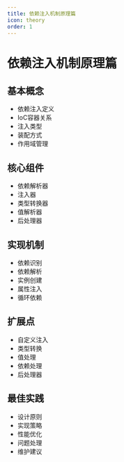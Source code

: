 ```yaml
---
title: 依赖注入机制原理篇
icon: theory
order: 1
---
```


# 依赖注入机制原理篇

## 基本概念
- 依赖注入定义
- IoC容器关系
- 注入类型
- 装配方式
- 作用域管理

## 核心组件
- 依赖解析器
- 注入器
- 类型转换器
- 值解析器
- 后处理器

## 实现机制
- 依赖识别
- 依赖解析
- 实例创建
- 属性注入
- 循环依赖

## 扩展点
- 自定义注入
- 类型转换
- 值处理
- 依赖处理
- 后处理器

## 最佳实践
- 设计原则
- 实现策略
- 性能优化
- 问题处理
- 维护建议
